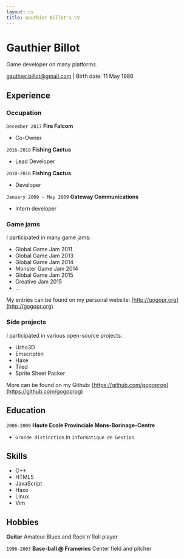 ```yaml
---
layout: cv
title: Gauthier Billot's CV
---
```

# Gauthier Billot
Game developer on many platforms.

<div id="webaddress">
<a href="gauthier.billot@gmail.com">gauthier.billot@gmail.com</a> | Birth date: 11 May 1986
</div>


## Experience

### Occupation

`December 2017`
__Fire Falcom__

- Co-Owner

`2016-2018`
__Fishing Cactus__

- Lead Developer

`2010-2016`
__Fishing Cactus__

- Developer

`January 2009 - May 2009`
__Gateway Communications__

- Intern developer

### Game jams

I participated in many game jams:

  * Global Game Jam 2011
  * Global Game Jam 2013
  * Global Game Jam 2014
  * Monster Game Jam 2014
  * Global Game Jam 2015
  * Creative Jam 2015
  * ...
 
My entries can be found on my personal website: [http://gogopr.org](http://gogopr.org)
 
### Side projects

I participated in various open-source projects:

  * Urho3D
  * Emscripten
  * Haxe
  * Tiled
  * Sprite Sheet Packer
  
More can be found on my Github: [https://github.com/gogoprog](https://github.com/gogoprog)

## Education

`2006-2009`
__Haute Ecole Provinciale Mons-Borinage-Centre__

- `Grande distinction` in `Informatique de Gestion`

## Skills

 * C++
 * HTML5
 * JavaScript
 * Haxe
 * Linux
 * Vim
 
## Hobbies

__Guitar__
Amateur Blues and Rock'n'Roll player

`1996-2003`
__Base-ball @ Frameries__
Center field and pitcher

<!-- ### Footer

Last updated: 2018 -->


